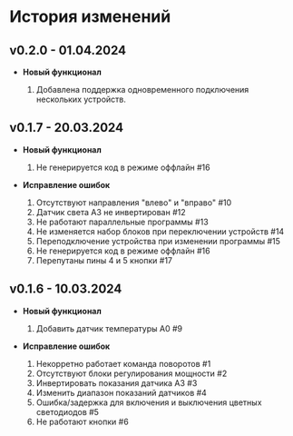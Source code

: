 # История изменений
## v0.2.0 - 01.04.2024

- **Новый функционал**

    1. Добавлена поддержка одновременного подключения нескольких устройств.

## v0.1.7 - 20.03.2024

- **Новый функционал**

  1. Не генерируется код в режиме оффлайн #16

- **Исправление ошибок**

  1. Отсутствуют направления "влево" и "вправо" #10
  2. Датчик света А3 не инвертирован #12
  3. Не работают параллельные программы #13
  4. Не изменяется набор блоков при переключении устройств #14
  5. Переподключение устройства при изменении программы #15
  6. Не генерируется код в режиме оффлайн #16
  7. Перепутаны пины 4 и 5 кнопки #17

## v0.1.6 - 10.03.2024

- **Новый функционал**

  1. Добавить датчик температуры A0 #9

- **Исправление ошибок**

  1. Некорретно работает команда поворотов #1
  2. Отсутствуют блоки регулирования мощности #2
  3. Инвертировать показания датчика A3 #3
  4. Изменить диапазон показаний датчиков #4
  5. Ошибка/задержка для включения и выключения цветных светодиодов #5
  6. Не работают кнопки #6
